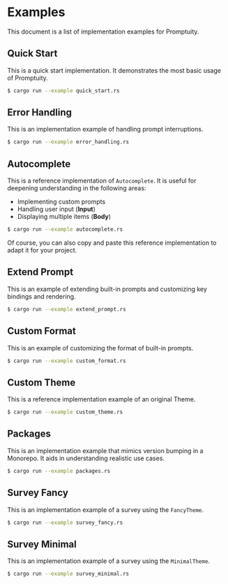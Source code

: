 # Examples

This document is a list of implementation examples for Promptuity.

## Quick Start

This is a quick start implementation. It demonstrates the most basic usage of Promptuity.

```bash
$ cargo run --example quick_start.rs
```

## Error Handling

This is an implementation example of handling prompt interruptions.

```bash
$ cargo run --example error_handling.rs
```

## Autocomplete

This is a reference implementation of `Autocomplete`. It is useful for deepening understanding in the following areas:

- Implementing custom prompts
- Handling user input (**Input**)
- Displaying multiple items (**Body**)

```bash
$ cargo run --example autocomplete.rs
```

Of course, you can also copy and paste this reference implementation to adapt it for your project.

## Extend Prompt

This is an example of extending built-in prompts and customizing key bindings and rendering.

```bash
$ cargo run --example extend_prompt.rs
```

## Custom Format

This is an example of customizing the format of built-in prompts.

```bash
$ cargo run --example custom_format.rs
```

## Custom Theme

This is a reference implementation example of an original Theme.

```bash
$ cargo run --example custom_theme.rs
```

## Packages

This is an implementation example that mimics version bumping in a Monorepo. It aids in understanding realistic use cases.

```bash
$ cargo run --example packages.rs
```

## Survey Fancy

This is an implementation example of a survey using the `FancyTheme`.

```bash
$ cargo run --example survey_fancy.rs
```

## Survey Minimal

This is an implementation example of a survey using the `MinimalTheme`.

```bash
$ cargo run --example survey_minimal.rs
```
